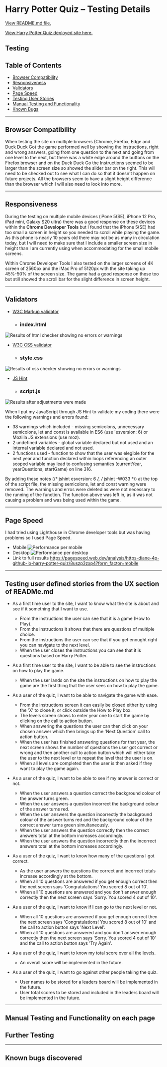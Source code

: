 # Harry Potter Quiz – Testing Details

[View README.md file.](/README.md)

[View Harry Potter Quiz deployed site here.](https://diane-4p.github.io/harry-potter-quiz/)

## Testing 

## Table of Contents

-	[Browser Compatibility](#browser-compatibility)
-	[Responsiveness](#responsiveness)
-	[Validators](#validators)
-	[Page Speed](#page-speed)
-	[Testing User Stories](#testing-user-defined-stories-from-the-ux-section-of-readmemd)
-	[Manual Testing and Functionality](#manual-testing-and-functionality-on-each-page)
-	[Known Bugs](#known-bugs-discovered)

****

## Browser Compatibility

When testing the site on multiple browsers (Chrome, Firefox, Edge and Duck Duck Go) the game performed well by showing the instructions, right and wrong answers, going from one question to the next and going from one level to the next, but there was a white edge around the buttons on the Firefox browser and on the Duck Duck Go the Instructions seemed to be larger than the screen size so showed the slider bar on the right. This will need to be checked out to see what I can do so that it doesn't happen on future projects. All the browsers seem to have a slight height difference than the browser which I will also need to look into more.

****

## Responsiveness

During the testing on multiple mobile devices (iPone 5(SE), iPhone 12 Pro, iPad mini, Galaxy S20 ultra) there was a good response on these devices within the **Chrome Developer Tools** but I found that the iPhone 5(SE) had too small a screen in height so you needed to scroll while playing the game. As this phone is nearly 10 years old there may not be as many in circulation today, but I will need to make sure that I include a smaller screen size in height than I am currently using when accommodating for the small mobile screens.

Within Chrome Developer Tools I also tested on the larger screens of 4K screen of 2560px and the iMac Pro of 5120px with the site taking up 45%-50% of the screen size. The game had a good response on these too but still showed the scroll bar for the slight difference in screen height.

****

## Validators
-	[W3C Markup validator](https://validator.w3.org/)

    -   ### index.html
![Results of html checker showing no errors or warnings](/readme/testing/index-html-validator-no-errors.png)

-	[W3C CSS validator](https://jigsaw.w3.org/css-validator/)

    -   ### style.css
![Results of css checker showing no errors or warnings](/readme/testing/style-css-validator-no-errors.png)

-   [JS Hint](https://jshint.com/)

    -   ### script.js
![Results after adjustments were made](/readme/testing/script-jshint-warning.png)

When I put my JavaScript through JS Hint to validate my coding there were the following warnings and errors found:

-   38 warnings which included - missing semicolons, unnecessary semicolons, let and const is available in ES6 (use 'esversion: 6) or Mozilla JS extensions (use moz).
-   2 undefined variables - global variable declared but not used and an internal variable declared and not used.
-   2 functions used - function to show that the user was elegible for the next year and function declared within loops referencing an outer scoped variable may lead to confusing semantics (currentYear, yearQuestions, startGame) on line 316.

By adding these notes (/* jshint esversion: 6 */, /* jshint -W033 */) at the top of the script file, the missing semicolons, let and const warning were removed. The warnings and erros were deleted as were not necessary to the running of the function. The function above was left in, as it was not causing a problem and was being used within the game.

****

##  Page Speed 
I had tried using Lighthouse in Chrome developer tools but was having problems so I used Page Speed.
-   Mobile
![Performance per mobile](/readme/testing/mobile-performance.png)
-   Desktop
![Performance per desktop](/readme/testing/desktop-performance.png)
-   Link to full results
https://pagespeed.web.dev/analysis/https-diane-4p-github-io-harry-potter-quiz/8uszp3zxp4?form_factor=mobile

****

## Testing user defined stories from the UX section of READMe.md

-	As a first time user to the site, I want to know what the site is about and see if it something that I want to use.
    -   From the instructions the user can see that it is a game (How to Play).
    -   From the instructions it shows that there are questions of multiple choice.
    -   From the instructions the user can see that if you get enought right you can navigate to the next level.
    -   When the user closes the instructions you can see that it is questions based on Harry Potter.

-   As a first time user to the site, I want to be able to see the instructions on how to play the game.
    -   When the user lands on the site the instructions on how to play the game are the first thing that the user sees on how to play the game.

-   As a user of the quiz, I want to be able to navigate the game with ease.
    -   From the instructions screen it can easily be closed either by using the 'X' to close it, or click outside the How to Play box.
    -   The levels screen shows to enter year one to start the game by clicking on the call to action button.
    -   When answering the questions the user can then click on your chosen answer which then brings up the 'Next Question' call to action button.
    -   When the user has finished answering questions for that year, the next screen shows the number of questions the user got correct or wrong and then another call to action button which will either take the user to the next level or to repeat the level that the user is on.
    -   When all levels are completed then the user is then asked if they want to play the game again.

-   As a user of the quiz, I want to be able to see if my answer is correct or not.
    -   When the user answers a question correct the background colour of the answer turns green.
    -   When the user answers a question incorrect the background colour of the answer turns red.
    -   When the user answers the question incorrectly the background colour of the answer turns red and the background colour of the correct answer turns green simultaneously.
    -   When the user answers the question correctly then the correct answers total at the bottom increases accordingly. 
    -   When the user answers the question incorrectly then the incorrect answers total at the bottom increases accordingly.

-   As a user of the quiz, I want to know how many of the questions I got correct.
    -   As the user answers the questions the correct and incorrect totals increase accordingly at the bottom.
    -   When all 10 questions are answered if you get enough correct then the next screen says 'Congratulations! You scored 8 out of 10'.
    -   When all 10 questions are answered and you don't answer enough correctly then the next screen says 'Sorry. You scored 4 out of 10'.

-   As a user of the quiz, I want to know if I can go to the next level or not.
    -   When all 10 questions are answered if you get enough correct then the next screen says 'Congratulations! You scored 8 out of 10' and the call to action button says 'Next Level'.
    -   When all 10 questions are answered and you don't answer enough correctly then the next screen says 'Sorry. You scored 4 out of 10' and the call to action button says 'Try Again'.

-   As a user of the quiz, I want to know my total score over all the levels.
    -   An overall score will be implemented in the future.

-   As a user of the quiz, I want to go against other people taking the quiz.
    -   User names to be stored for a leaders board will be implemented in the future.
    -   User total scores to be stored and included in the leaders board will be implemented in the future.

****

## Manual Testing and Functionality on each page

## Further Testing

****

## Known bugs discovered
